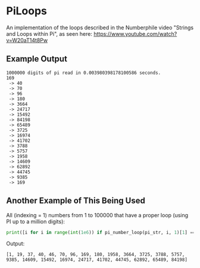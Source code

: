 # PiLoops
An implementation of the loops described in the Numberphile video "Strings and Loops within Pi", as seen here:
https://www.youtube.com/watch?v=W20aT14t8Pw



## Example Output
```
1000000 digits of pi read in 0.003980398178100586 seconds.
169
 -> 40
 -> 70
 -> 96
 -> 180
 -> 3664
 -> 24717
 -> 15492
 -> 84198
 -> 65489
 -> 3725
 -> 16974
 -> 41702
 -> 3788
 -> 5757
 -> 1958
 -> 14609
 -> 62892
 -> 44745
 -> 9385
 -> 169
 ```

## Another Example of This Being Used
All (indexing = 1) numbers from 1 to 100000 that have a proper loop (using PI up to a million digits):
```python
print([i for i in range(int(1e6)) if pi_number_loop(pi_str, i, 1)[1] == 1])
```
Output:
```
[1, 19, 37, 40, 46, 70, 96, 169, 180, 1958, 3664, 3725, 3788, 5757, 9385, 14609, 15492, 16974, 24717, 41702, 44745, 62892, 65489, 84198]
```
